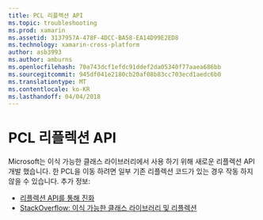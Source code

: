 ```yaml
---
title: PCL 리플렉션 API
ms.topic: troubleshooting
ms.prod: xamarin
ms.assetid: 3137957A-478F-4DCC-BA58-EA14D99E2ED8
ms.technology: xamarin-cross-platform
author: asb3993
ms.author: amburns
ms.openlocfilehash: 70a743dcf1efdc91ddef2da05340f77aaea686bb
ms.sourcegitcommit: 945df041e2180cb20af08b83cc703ecd1aedc6b0
ms.translationtype: MT
ms.contentlocale: ko-KR
ms.lasthandoff: 04/04/2018
---
```

# <a name="pcl-reflection-api"></a>PCL 리플렉션 API

Microsoft는 이식 가능한 클래스 라이브러리에서 사용 하기 위해 새로운 리플렉션 API 개발 했습니다. 한 PCL을 이동 하려면 일부 기존 리플렉션 코드가 있는 경우 작동 하지 않을 수 있습니다. 추가 정보:

- [리플렉션 API를 통해 진화](http://blogs.msdn.com/b/dotnet/archive/2012/08/28/evolving-the-reflection-api.aspx)
- [StackOverflow: 이식 가능한 클래스 라이브러리 및 리플렉션](http://stackoverflow.com/questions/14061291/portable-class-library-and-reflection)
